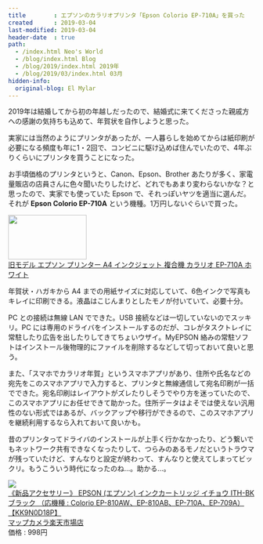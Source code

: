 ```yaml
---
title        : エプソンのカラリオプリンタ「Epson Colorio EP-710A」を買った
created      : 2019-03-04
last-modified: 2019-03-04
header-date  : true
path:
  - /index.html Neo's World
  - /blog/index.html Blog
  - /blog/2019/index.html 2019年
  - /blog/2019/03/index.html 03月
hidden-info:
  original-blog: El Mylar
---
```


2019年は結婚してから初の年越しだったので、結婚式に来てくださった親戚方への感謝の気持ちも込めて、年賀状を自作しようと思った。

実家には当然のようにプリンタがあったが、一人暮らしを始めてからは紙印刷が必要になる頻度も年に1・2回で、コンビニに駆け込めば住んでいたので、4年ぶりくらいにプリンタを買うことになった。

お手頃価格のプリンタというと、Canon、Epson、Brother あたりが多く、家電量販店の店員さんに色々聞いたりしたけど、どれでもあまり変わらないかな？と思ったので、実家でも使っていた Epson で、それっぽいヤツを適当に選んだ。それが **Epson Colorio EP-710A** という機種。1万円しないぐらいで買った。

<div class="ad-amazon">
  <div class="ad-amazon-image">
    <a href="https://www.amazon.co.jp/dp/B0756ZC288?tag=neos21-22&amp;linkCode=osi&amp;th=1&amp;psc=1">
      <img src="https://m.media-amazon.com/images/I/41fb66HtR-L._SL160_.jpg" width="160" height="91">
    </a>
  </div>
  <div class="ad-amazon-info">
    <div class="ad-amazon-title">
      <a href="https://www.amazon.co.jp/dp/B0756ZC288?tag=neos21-22&amp;linkCode=osi&amp;th=1&amp;psc=1">旧モデル エプソン プリンター A4 インクジェット 複合機 カラリオ EP-710A ホワイト</a>
    </div>
  </div>
</div>

年賀状・ハガキから A4 までの用紙サイズに対応していて、6色インクで写真もキレイに印刷できる。液晶はこじんまりとしたモノが付いていて、必要十分。

PC との接続は無線 LAN でできた。USB 接続などは一切していないのでスッキリ。PC には専用のドライバをインストールするのだが、コレがタスクトレイに常駐したり広告を出したりしてきてちょいウザイ。MyEPSON 絡みの常駐ソフトはインストール後物理的にファイルを削除するなどして切っておいて良いと思う。

また、「スマホでカラリオ年賀」というスマホアプリがあり、住所や氏名などの宛先をこのスマホアプリで入力すると、プリンタと無線通信して宛名印刷が一括でできた。宛名印刷はレイアウトがズレたりしそうでやり方を迷っていたので、このスマホアプリにお任せできて助かった。住所データはよそでは使えない汎用性のない形式ではあるが、バックアップや移行ができるので、このスマホアプリを継続利用するなら入れておいて良いかも。

昔のプリンタってドライバのインストールが上手く行かなかったり、どう繋いでもネットワーク共有できなくなったりして、つらみのあるモノだというトラウマが残っていたけど、すんなりと設定が終わって、すんなりと使えてしまってビックリ。もうこういう時代になったのね…。助かる…。

<div class="ad-rakuten">
  <div class="ad-rakuten-image">
    <a href="https://hb.afl.rakuten.co.jp/hgc/g00prnm2.waxycfcf.g00prnm2.waxyda61/?pc=https%3A%2F%2Fitem.rakuten.co.jp%2Fmapcamera%2F4988617266797%2F&amp;m=http%3A%2F%2Fm.rakuten.co.jp%2Fmapcamera%2Fi%2F10839362%2F">
      <img src="https://thumbnail.image.rakuten.co.jp/@0_mall/mapcamera/cabinet/new_107/4988617266797_1.jpg?_ex=128x128">
    </a>
  </div>
  <div class="ad-rakuten-info">
    <div class="ad-rakuten-title">
      <a href="https://hb.afl.rakuten.co.jp/hgc/g00prnm2.waxycfcf.g00prnm2.waxyda61/?pc=https%3A%2F%2Fitem.rakuten.co.jp%2Fmapcamera%2F4988617266797%2F&amp;m=http%3A%2F%2Fm.rakuten.co.jp%2Fmapcamera%2Fi%2F10839362%2F">《新品アクセサリー》 EPSON (エプソン) インクカートリッジ イチョウ ITH-BK ブラック （応機種 : Colorio EP-810AW、EP-810AB、EP-710A、EP-709A）【KK9N0D18P】</a>
    </div>
    <div class="ad-rakuten-shop">
      <a href="https://hb.afl.rakuten.co.jp/hgc/g00prnm2.waxycfcf.g00prnm2.waxyda61/?pc=https%3A%2F%2Fwww.rakuten.co.jp%2Fmapcamera%2F&amp;m=http%3A%2F%2Fm.rakuten.co.jp%2Fmapcamera%2F">マップカメラ楽天市場店</a>
    </div>
    <div class="ad-rakuten-price">価格 : 998円</div>
  </div>
</div>
